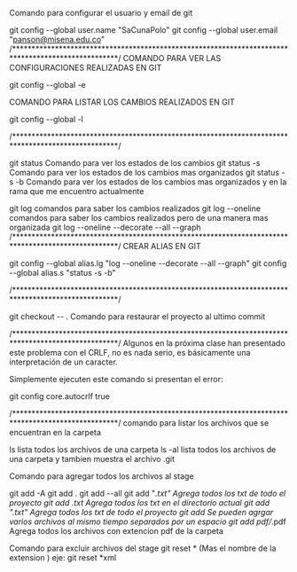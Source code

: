 Comando para configurar el usuario y email de git 

git config --global user.name "SaCunaPolo"
git config --global user.email "panson@misena.edu.co"
/***************************************************************************************************/
COMANDO PARA VER LAS CONFIGURACIONES REALIZADAS EN GIT 

git config --global -e

COMANDO PARA LISTAR LOS CAMBIOS REALIZADOS EN GIT

git config --global -l

/***************************************************************************************************/


git status  Comando para ver los estados de los cambios
git status -s Comando para ver los estados de los cambios mas organizados
git status -s -b Comando para ver los estados de los cambios mas organizados y en la rama que me encuentro actualmente

git log comandos para saber los cambios realizados
git log --oneline comandos para saber los cambios realizados pero de una manera mas organizada
git log --oneline --decorate --all --graph
/***************************************************************************************************/
CREAR ALIAS EN GIT

git config --global alias.lg "log --oneline --decorate --all --graph"
git config --global alias.s "status -s -b"


/***************************************************************************************************/


git checkout -- .  Comando para restaurar el proyecto al ultimo commit

/***************************************************************************************************/
Algunos en la próxima clase han presentado este problema con el CRLF, no es nada serio, es básicamente una interpretación de un caracter.

Simplemente ejecuten este comando si presentan el error:

git config core.autocrlf true

/***************************************************************************************************/
comando para listar los archivos que se encuentran en la carpeta

ls lista todos los archivos de una carpeta
ls -al lista todos los archivos de una carpeta y tambien muestra el archivo .git


Comando para agregar todos los archivos al stage

git add -A
git add .
git add --all
git add "*.txt" Agrega todos los txt de todo el proyecto
git add *.txt Agrega todos los txt en el directorio actual
git add "*.txt" Agrega todos los txt de todo el proyecto
git add <lista de archivo> Se pueden agrgar varios archivos al mismo tiempo separados por un espacio
git add pdf/*.pdf Agrega todos los archivos con extencion pdf de la carpeta


Comando para excluir archivos del stage 
git reset * (Mas el nombre de la extension )
eje: git reset *xml








